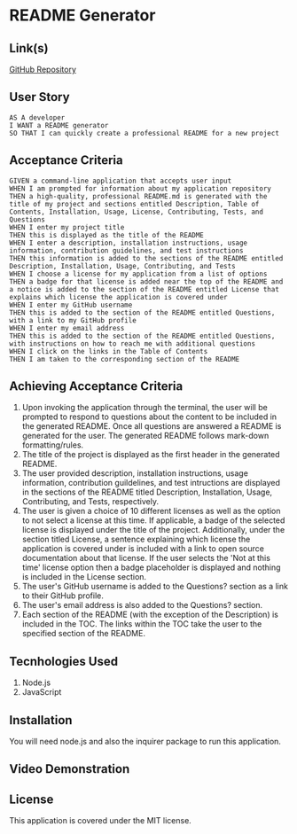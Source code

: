 # README Generator

## Link(s)

[GitHub Repository](https://github.com/emangano2816/readme_generator)

## User Story

```text
AS A developer
I WANT a README generator
SO THAT I can quickly create a professional README for a new project
```

## Acceptance Criteria

```text
GIVEN a command-line application that accepts user input
WHEN I am prompted for information about my application repository
THEN a high-quality, professional README.md is generated with the title of my project and sections entitled Description, Table of Contents, Installation, Usage, License, Contributing, Tests, and Questions
WHEN I enter my project title
THEN this is displayed as the title of the README
WHEN I enter a description, installation instructions, usage information, contribution guidelines, and test instructions
THEN this information is added to the sections of the README entitled Description, Installation, Usage, Contributing, and Tests
WHEN I choose a license for my application from a list of options
THEN a badge for that license is added near the top of the README and a notice is added to the section of the README entitled License that explains which license the application is covered under
WHEN I enter my GitHub username
THEN this is added to the section of the README entitled Questions, with a link to my GitHub profile
WHEN I enter my email address
THEN this is added to the section of the README entitled Questions, with instructions on how to reach me with additional questions
WHEN I click on the links in the Table of Contents
THEN I am taken to the corresponding section of the README
```

## Achieving Acceptance Criteria

1. Upon invoking the application through the terminal, the user will be prompted to respond to questions about the content to be included in the generated README. Once all questions are answered a README is generated for the user.  The generated README follows mark-down formatting/rules.
2. The title of the project is displayed as the first header in the generated README.
3. The user provided description, installation instructions, usage information, contribution guildelines, and test intructions are displayed in the sections of the README titled Description, Installation, Usage, Contributing, and Tests, respectively.
4. The user is given a choice of 10 different licenses as well as the option to not select a license at this time. If applicable, a badge of the selected license is displayed under the title of the project.  Additionally, under the section titled License, a sentence explaining which license the application is covered under is included with a link to open source documentation about that license.  If the user selects the 'Not at this time' license option then a badge placeholder is displayed and nothing is included in the License section.
5. The user's GitHub username is added to the Questions? section as a link to their GitHub profile.
6. The user's email address is also added to the Questions? section.
7. Each section of the README (with the exception of the Description) is included in the TOC.  The links within the TOC take the user to the specified section of the README.

## Tecnhologies Used

1. Node.js
2. JavaScript

## Installation

You will need node.js and also the inquirer package to run this application.

## Video Demonstration

## License

This application is covered under the MIT license.

